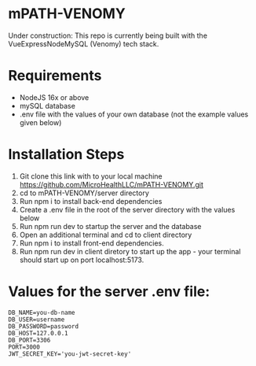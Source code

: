 # mPATH-VENOMY
Under construction:  This repo is currently being built with the VueExpressNodeMySQL (Venomy) tech stack.  

# Requirements
- NodeJS 16x or above
- mySQL database
- .env file with the values of your own database (not the example values given below)


# Installation Steps
1. Git clone this link with to your local machine https://github.com/MicroHealthLLC/mPATH-VENOMY.git
2. cd to mPATH-VENOMY/server directory
3. Run npm i to install back-end dependencies
4. Create a .env file in the root of the server directory with the values below
5. Run npm run dev to startup the server and the database
6. Open an additional terminal and cd to client directory
7. Run npm i to install front-end dependencies.
8. Run npm run dev in client diretory to start up the app - your terminal should start up on port localhost:5173.


# Values for the server .env file:
```
DB_NAME=you-db-name
DB_USER=username
DB_PASSWORD=password
DB_HOST=127.0.0.1
DB_PORT=3306
PORT=3000
JWT_SECRET_KEY='you-jwt-secret-key'
```
